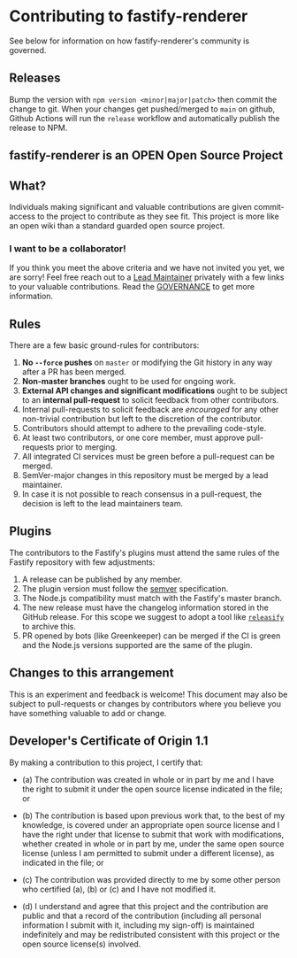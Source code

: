 # Contributing to fastify-renderer 

See below for information on how fastify-renderer's community is governed.
## Releases

Bump the version with `npm version <minor|major|patch>` then commit the change to git. When your changes get pushed/merged to `main` on github, Github Actions will run the `release` workflow and automatically publish the release to NPM.

## fastify-renderer is an OPEN Open Source Project

## What?

Individuals making significant and valuable contributions are given commit-access to the project to contribute as they see fit. This project is more like an open wiki than a standard guarded open source project.

### I want to be a collaborator!

If you think you meet the above criteria and we have not invited you yet, we are sorry!
Feel free reach out to a [Lead Maintainer](https://github.com/fastify/fastify#team) privately with
a few links to your valuable contributions.
Read the [GOVERNANCE](GOVERNANCE.md) to get more information.

## Rules

There are a few basic ground-rules for contributors:

1. **No `--force` pushes** on `master` or modifying the Git history in any way after a PR has been merged.
1. **Non-master branches** ought to be used for ongoing work.
1. **External API changes and significant modifications** ought to be subject to an **internal pull-request** to solicit feedback from other contributors.
1. Internal pull-requests to solicit feedback are _encouraged_ for any other non-trivial contribution but left to the discretion of the contributor.
1. Contributors should attempt to adhere to the prevailing code-style.
1. At least two contributors, or one core member, must approve pull-requests prior to merging.
1. All integrated CI services must be green before a pull-request can be merged.
1. SemVer-major changes in this repository must be merged by a lead maintainer.
1. In case it is not possible to reach consensus in a pull-request, the decision is left to the lead maintainers team.

## Plugins

The contributors to the Fastify's plugins must attend the same rules of the Fastify repository with few adjustments:

1. A release can be published by any member.
1. The plugin version must follow the [semver](https://semver.org/) specification.
1. The Node.js compatibility must match with the Fastify's master branch.
1. The new release must have the changelog information stored in the GitHub release.
   For this scope we suggest to adopt a tool like [`releasify`](https://github.com/fastify/releasify) to archive this.
1. PR opened by bots (like Greenkeeper) can be merged if the CI is green and the Node.js versions supported are the same of the plugin.

## Changes to this arrangement

This is an experiment and feedback is welcome! This document may also be subject to pull-requests or changes by contributors where you believe you have something valuable to add or change.

<a id="developers-certificate-of-origin"></a>

## Developer's Certificate of Origin 1.1

By making a contribution to this project, I certify that:

- (a) The contribution was created in whole or in part by me and I
  have the right to submit it under the open source license
  indicated in the file; or

- (b) The contribution is based upon previous work that, to the best
  of my knowledge, is covered under an appropriate open source
  license and I have the right under that license to submit that
  work with modifications, whether created in whole or in part
  by me, under the same open source license (unless I am
  permitted to submit under a different license), as indicated
  in the file; or

- (c) The contribution was provided directly to me by some other
  person who certified (a), (b) or (c) and I have not modified
  it.

- (d) I understand and agree that this project and the contribution
  are public and that a record of the contribution (including all
  personal information I submit with it, including my sign-off) is
  maintained indefinitely and may be redistributed consistent with
  this project or the open source license(s) involved.
